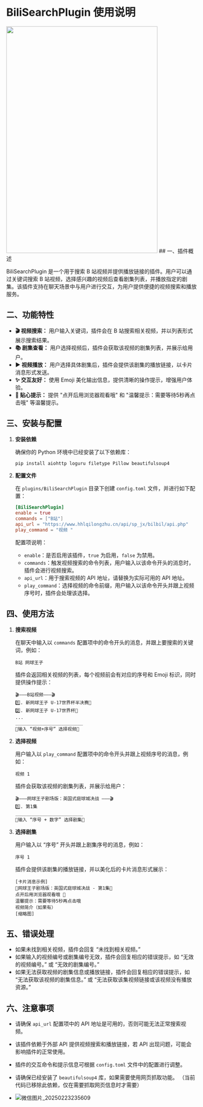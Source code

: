 # BiliSearchPlugin 使用说明

<img src="https://github.com/user-attachments/assets/a2627960-69d8-400d-903c-309dbeadf125" width="400" height="600">
## 一、插件概述

BiliSearchPlugin 是一个用于搜索 B 站视频并提供播放链接的插件。用户可以通过关键词搜索 B 站视频，选择感兴趣的视频后查看剧集列表，并播放指定的剧集。该插件支持在聊天场景中与用户进行交互，为用户提供便捷的视频搜索和播放服务。

## 二、功能特性

- **🎬 视频搜索：** 用户输入关键词，插件会在 B 站搜索相关视频，并以列表形式展示搜索结果。
- **📚 剧集查看：** 用户选择视频后，插件会获取该视频的剧集列表，并展示给用户。
- **▶️ 视频播放：** 用户选择具体剧集后，插件会提供该剧集的播放链接，以卡片消息形式发送。
- **✨ 交互友好：** 使用 Emoji 美化输出信息，提供清晰的操作提示，增强用户体验。
- **💬 贴心提示：** 提供 "点开后用浏览器观看哦" 和 "温馨提示：需要等待5秒再点击哦" 等温馨提示。

## 三、安装与配置

1.  **安装依赖**

    确保你的 Python 环境中已经安装了以下依赖库：

    ```bash
    pip install aiohttp loguru filetype Pillow beautifulsoup4
    ```

2.  **配置文件**

    在 `plugins/BiliSearchPlugin` 目录下创建 `config.toml` 文件，并进行如下配置：

    ```toml
    [BiliSearchPlugin]
    enable = true
    commands = ["B站"]
    api_url = "https://www.hhlqilongzhu.cn/api/sp_jx/bilbil/api.php"
    play_command = "视频 "
    ```

    配置项说明：

    -   `enable`：是否启用该插件，`true` 为启用，`false` 为禁用。
    -   `commands`：触发视频搜索的命令列表，用户输入以该命令开头的消息时，插件会进行视频搜索。
    -   `api_url`：用于搜索视频的 API 地址，请替换为实际可用的 API 地址。
    -   `play_command`：选择视频的命令前缀，用户输入以该命令开头并跟上视频序号时，插件会处理该选择。

## 四、使用方法

1.  **搜索视频**

    在聊天中输入以 `commands` 配置项中的命令开头的消息，并跟上要搜索的关键词，例如：

    ```plaintext
    B站 网球王子
    ```

    插件会返回相关视频的列表，每个视频前会有对应的序号和 Emoji 标识，同时提供操作提示：

    ```plaintext
    🎬———B站视频———🎬
    1️⃣. 新网球王子 U-17世界杯半决赛🎾
    2️⃣. 新网球王子 U-17世界杯🎾
    ...
    _________________________
    🎵输入 “视频+序号” 选择视频🎵
    ```

2.  **选择视频**

    用户输入以 `play_command` 配置项中的命令开头并跟上视频序号的消息，例如：

    ```plaintext
    视频 1
    ```

    插件会获取该视频的剧集列表，并展示给用户：

    ```plaintext
    🎬———网球王子剧场版：英国式庭球城决战 ———🎬
    1️⃣. 第1集
    _________________________
    🎵输入 “序号 + 数字” 选择剧集🎵
    ```

3.  **选择剧集**

    用户输入以 “序号” 开头并跟上剧集序号的消息，例如：

    ```plaintext
    序号 1
    ```

    插件会提供该剧集的播放链接，并以美化后的卡片消息形式展示：

    ```
    [卡片消息示例]
    🎉网球王子剧场版：英国式庭球城决战 - 第1集🎉
    点开后用浏览器观看哦 🎥
    温馨提示：需要等待5秒再点击哦
    视频简介（如果有）
    [缩略图]
    ```

## 五、错误处理

-   如果未找到相关视频，插件会回复 “未找到相关视频。”
-   如果输入的视频编号或剧集编号无效，插件会回复相应的错误提示，如 “无效的视频编号。” 或 “无效的剧集编号。”
-   如果无法获取视频的剧集信息或播放链接，插件会回复相应的错误提示，如 “无法获取该视频的剧集信息。” 或 “无法获取该集视频链接或该视频没有播放资源。”

## 六、注意事项

-   请确保 `api_url` 配置项中的 API 地址是可用的，否则可能无法正常搜索视频。
-   该插件依赖于外部 API 提供视频搜索和播放链接，若 API 出现问题，可能会影响插件的正常使用。
-   插件的交互命令和提示信息可根据 `config.toml` 文件中的配置进行调整。
-   请确保已经安装了 `beautifulsoup4` 库，如果需要使用网页抓取功能。 （当前代码已移除此依赖，仅在需要抓取网页信息时才需要）

-   ![微信图片_20250223235609](https://github.com/user-attachments/assets/6cc415fd-05f3-4b1c-80fb-4796ea6391a2)

